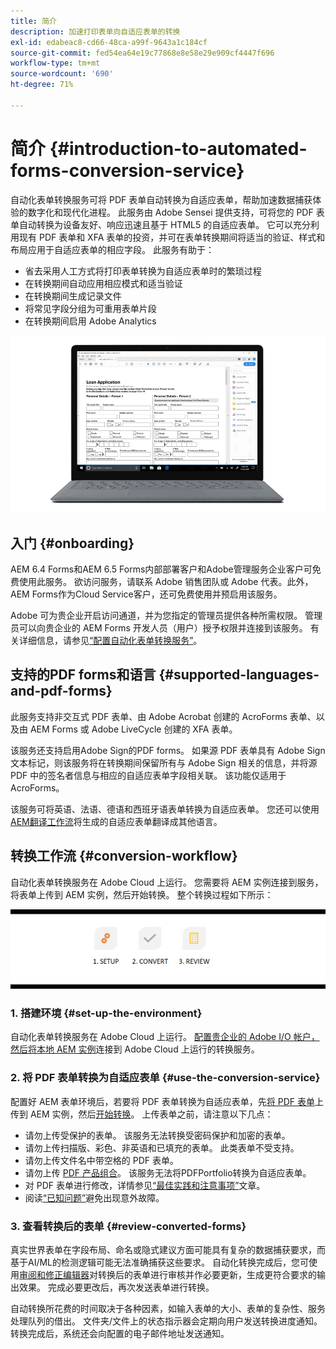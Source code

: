 ```yaml
---
title: 简介
description: 加速打印表单向自适应表单的转换
exl-id: edabeac8-cd66-48ca-a99f-9643a1c184cf
source-git-commit: fed54ea64e19c77868e8e58e29e909cf4447f696
workflow-type: tm+mt
source-wordcount: '690'
ht-degree: 71%

---
```


# 简介 {#introduction-to-automated-forms-conversion-service}

自动化表单转换服务可将 PDF 表单自动转换为自适应表单，帮助加速数据捕获体验的数字化和现代化进程。 此服务由 Adobe Sensei 提供支持，可将您的 PDF 表单自动转换为设备友好、响应迅速且基于 HTML5 的自适应表单。 它可以充分利用现有 PDF 表单和 XFA 表单的投资，并可在表单转换期间将适当的验证、样式和布局应用于自适应表单的相应字段。 此服务有助于：

* 省去采用人工方式将打印表单转换为自适应表单时的繁琐过程
* 在转换期间自动应用相应模式和适当验证
* 在转换期间生成记录文件
* 将常见字段分组为可重用表单片段
* 在转换期间启用 Adobe Analytics

![操作很简单。 您为我们提供源表单，并将所有内容留给我们。 我们为您提供漂亮的自适应表单。 您始终可以对输出内容进行修改，直至满意为止。](assets/pdf-to-adaptive-form-gitx50.gif)

## 入门 {#onboarding}

AEM 6.4 Forms和AEM 6.5 Forms内部部署客户和Adobe管理服务企业客户可免费使用此服务。 欲访问服务，请联系 Adobe 销售团队或 Adobe 代表。此外，AEM Forms作为Cloud Service客户，还可免费使用并预启用该服务。

Adobe 可为贵企业开启访问通道，并为您指定的管理员提供各种所需权限。 管理员可以向贵企业的 AEM Forms 开发人员（用户）授予权限并连接到该服务。 有关详细信息，请参见[“配置自动化表单转换服务”](configure-service.md)。

## 支持的PDF forms和语言 {#supported-languages-and-pdf-forms}

此服务支持非交互式 PDF 表单、由 Adobe Acrobat 创建的 AcroForms 表单、以及由 AEM Forms 或 Adobe LiveCycle 创建的 XFA 表单。

该服务还支持启用Adobe Sign的PDF forms。 如果源 PDF 表单具有 Adobe Sign 文本标记，则该服务将在转换期间保留所有与 Adobe Sign 相关的信息，并将源 PDF 中的签名者信息与相应的自适应表单字段相关联。 该功能仅适用于 AcroForms。

该服务可将英语、法语、德语和西班牙语表单转换为自适应表单。 您还可以使用[AEM翻译工作流](https://helpx.adobe.com/experience-manager/6-5/forms/using/using-aem-translation-workflow-to-localize-adaptive-forms.html)将生成的自适应表单翻译成其他语言。

## 转换工作流  {#conversion-workflow}

自动化表单转换服务在 Adobe Cloud 上运行。 您需要将 AEM 实例连接到服务，将表单上传到 AEM 实例，然后开始转换。 整个转换过程如下所示：

![工作流](assets/conversion-workflow.png)

### 1. 搭建环境 {#set-up-the-environment}

自动化表单转换服务在 Adobe Cloud 上运行。 [配置贵企业的 Adobe I/O 帐户，然后将本地 AEM 实例](configure-service.md)连接到 Adobe Cloud 上运行的转换服务。

### 2. 将 PDF 表单转换为自适应表单 {#use-the-conversion-service}

配置好 AEM 表单环境后，若要将 PDF 表单转换为自适应表单，先[将 PDF 表单](convert-existing-forms-to-adaptive-forms.md)上传到 AEM 实例，然后[开始转换](convert-existing-forms-to-adaptive-forms.md#run-the-conversion)。 上传表单之前，请注意以下几点：

* 请勿上传受保护的表单。 该服务无法转换受密码保护和加密的表单。
* 请勿上传扫描版、彩色、非英语和已填充的表单。 此类表单不受支持。
* 请勿上传文件名中带空格的 PDF 表单。
* 请勿上传 [PDF 产品组合](https://helpx.adobe.com/acrobat/using/overview-pdf-portfolios.html)。 该服务无法将PDFPortfolio转换为自适应表单。
* 对 PDF 表单进行修改，详情参见[“最佳实践和注意事项”](styles-and-pattern-considerations-and-best-practices.md)文章。
* 阅读[“已知问题”](known-issues.md)避免出现意外故障。

### 3. 查看转换后的表单 {#review-converted-forms}

真实世界表单在字段布局、命名或隐式建议方面可能具有复杂的数据捕获要求，而基于AI/ML的检测逻辑可能无法准确捕获这些要求。 自动化转换完成后，您可使用[审阅和修正编辑器](review-correct-ui-edited.md)对转换后的表单进行审核并作必要更新，生成更符合要求的输出效果。 完成必要更改后，再次发送表单进行转换。

自动转换所花费的时间取决于各种因素，如输入表单的大小、表单的复杂性、服务处理队列的借出。 文件夹/文件上的状态指示器会定期向用户发送转换进度通知。 转换完成后，系统还会向配置的电子邮件地址发送通知。
